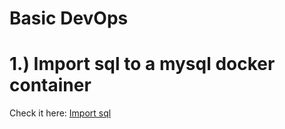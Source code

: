 # Basic DevOps

# 1.) Import sql to a mysql docker container

Check it here: [Import sql]

[Import sql]: (/Docker/Import%20From%20SQL)